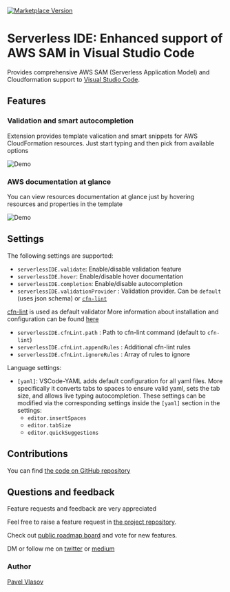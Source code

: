 [![Marketplace Version](https://vsmarketplacebadge.apphb.com/version/ThreadHeap.serverless-ide-vscode.svg 'Current Release')](https://marketplace.visualstudio.com/items?itemName=ThreadHeap.serverless-ide-vscode)

# Serverless IDE: Enhanced support of AWS SAM in Visual Studio Code

Provides comprehensive AWS SAM (Serverless Application Model) and Cloudformation support to [Visual Studio Code](https://code.visualstudio.com/).

## Features

### Validation and smart autocompletion

Extension provides template valication and smart snippets for AWS CloudFormation resources.
Just start typing and then pick from available options

![Demo](https://raw.githubusercontent.com/threadheap/serverless-ide-vscode/master/packages/vscode/demo/autocomplete.gif)

### AWS documentation at glance

You can view resources documentation at glance just by hovering resources and properties
in the template

![Demo](https://raw.githubusercontent.com/threadheap/serverless-ide-vscode/master/packages/vscode/demo/documentation.gif)

## Settings

The following settings are supported:
-   `serverlessIDE.validate`: Enable/disable validation feature
-   `serverlessIDE.hover`: Enable/disable hover documentation
-   `serverlessIDE.completion`: Enable/disable autocompletion
-   `serverlessIDE.validationProvider` : Validation provider. Can be `default` (uses json schema) or [`cfn-lint`](https://github.com/aws-cloudformation/cfn-python-lint)

[cfn-lint](https://github.com/aws-cloudformation/cfn-python-lint) is used as default validator
More information about installation and configuration can be found [here](https://github.com/aws-cloudformation/cfn-python-lint)

-    `serverlessIDE.cfnLint.path` : Path to cfn-lint command (default to `cfn-lint`)
-    `serverlessIDE.cfnLint.appendRules` : Additional cfn-lint rules
-    `serverlessIDE.cfnLint.ignoreRules` : Array of rules to ignore

Language settings:

-   `[yaml]`: VSCode-YAML adds default configuration for all yaml files. More specifically it converts tabs to spaces to ensure valid yaml, sets the tab size, and allows live typing autocompletion. These settings can be modified via the corresponding settings inside the `[yaml]` section in the settings:
    -   `editor.insertSpaces`
    -   `editor.tabSize`
    -   `editor.quickSuggestions`

## Contributions

You can find [the code on GitHub repository](https://github.com/threadheap/serverless-ide-vscode)

## Questions and feedback

Feature requests and feedback are very appreciated

Feel free to raise a feature request in [the project repository](https://github.com/threadheap/serverless-ide-vscode/issues).

Check out [public roadmap board](https://github.com/threadheap/serverless-ide-vscode/projects/1?add_cards_query=is%3Aopen) and vote for new features.

DM or follow me on [twitter](https://twitter.com/pvl4sov) or [medium](https://medium.com/@pvlasov)


### Author

[Pavel Vlasov](https://github.com/pavelvlasov)
